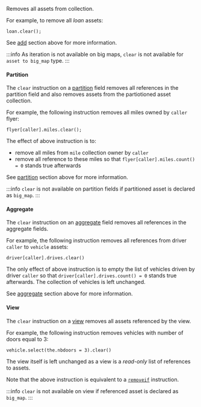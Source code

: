 Removes all assets from collection.

For example, to remove all *loan* assets:
```archetype
loan.clear();
```

See [add](/docs/reference/instructions#aadda) section above for more information.

:::info
As iteration is not available on big maps, `clear` is not available for `asset to big_map` type.
:::

#### Partition

The `clear` instruction on a [partition](/docs/reference/types#partition<A>) field removes all references in the partition field and also removes assets from the partiotioned asset collection.

For example, the following instruction removes all miles owned by `caller` flyer:
```archetype
flyer[caller].miles.clear();
```

The effect of above instruction is to:
* remove all miles from `mile` collection owner by `caller`
* remove all reference to these miles so that `flyer[caller].miles.count() = 0` stands true afterwards

See [partition](/docs/reference/instructions#partition) section above for more information.

:::info
`clear` is not available on partition fields if partitioned asset is declared as `big_map`.
:::

#### Aggregate

The `clear` instruction on an [aggregate](/docs/reference/types#aggregate<A>) field removes all references in the aggregate fields.

For example, the following instruction removes all references from driver `caller` to `vehicle` assets:
```archetype
driver[caller].drives.clear()
```

The only effect of above instruction is to empty the list of vehicles driven by driver `caller` so that `driver[caller].drives.count() = 0` stands true afterwards. The collection of vehicles is left unchanged.

See [aggregate](/docs/reference/instructions#aggregate) section above for more information.

#### View

The `clear` instruction on a [view](/docs/reference/types#view<A>) removes all assets referenced by the view.

For example, the following instruction removes vehicles with number of doors equal to 3:
```archetype
vehicle.select(the.nbdoors = 3).clear()
```

The view itself is left unchanged as a view is a *read-only* list of references to assets.

Note that the above instruction is equivalent to a [`removeif`](/docs/reference/instructions#aremoveifp) instruction.

:::info
`clear` is not available on view if referenced asset is declared as `big_map`.
:::
